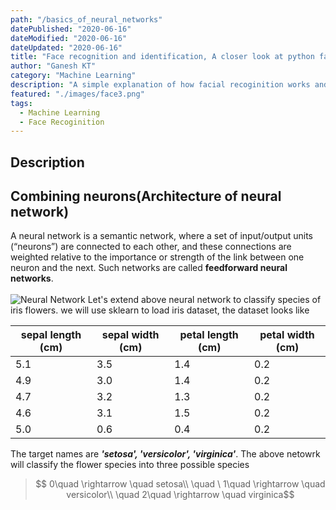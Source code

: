 ```yaml
---
path: "/basics_of_neural_networks"
datePublished: "2020-06-16"
dateModified: "2020-06-16"
dateUpdated: "2020-06-16"
title: "Face recognition and identification, A closer look at python face-recoginition library"
author: "Ganesh KT"
category: "Machine Learning"
description: "A simple explanation of how facial recoginition works and how to built one using python."
featured: "./images/face3.png"
tags:
  - Machine Learning
  - Face Recoginition
---
```


## Description

## Combining neurons(Architecture of neural network)

A neural network is a semantic network, where a set of input/output units (“neurons”) are connected to each other, and these connections are weighted relative to the importance or strength of the link between one neuron and the next. Such networks are called **feedforward neural networks**.<br></br>
![Neural Network](./images/nn6.png)
Let's extend above neural network to classify species of iris flowers. we will use sklearn to load iris dataset, the dataset looks like

| sepal length (cm) | sepal width (cm) | petal length (cm) | petal width (cm) |
| ----------------- | ---------------- | ----------------- | ---------------- |
| 5.1               | 3.5              | 1.4               | 0.2              |
| 4.9               | 3.0              | 1.4               | 0.2              |
| 4.7               | 3.2              | 1.3               | 0.2              |
| 4.6               | 3.1              | 1.5               | 0.2              |
| 5.0               | 0.6              | 0.4               | 0.2              |

The target names are **_'setosa', 'versicolor', 'virginica'_**. The above netowrk will classify the flower species into three possible species

> $$ 0\quad \rightarrow \quad setosa\\ \quad \ 1\quad \rightarrow \quad versicolor\\ \quad 2\quad \rightarrow \quad virginica$$
